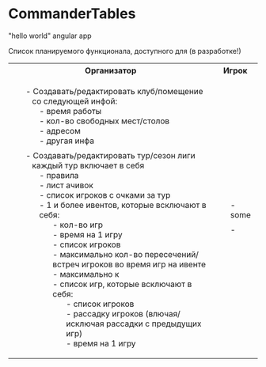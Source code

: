 # CommanderTables
"hello world" angular app

Список планируемого функционала, доступного для (в разработке!)
<style>
.fun-list{
 list-style: none;
}
.fun-list:not(.fun-list-inner) > li{
    display: block;
    margin: 10px 0;
}
.fun-list li:before{
    content: '- ';
}
</style>
<table>
    <tr>
        <th>Организатор</th>
        <th>Игрок</th>
    </tr>
    <tr>
        <td>
            <ul class="fun-list">
                <li>Создавать/редактировать клуб/помещение
                    <br>&nbsp&nbsp со следующей инфой: 
                    <ul class="fun-list fun-list-inner">
                        <li> время работы
                        <li> кол-во свободных мест/столов
                        <li> адресом
                        <li> другая инфа
                    </ul>
                </li>
                <li>Создавать/редактировать тур/сезон лиги
                  <br>&nbsp&nbsp каждый тур включает в себя
                    <ul class="fun-list fun-list-inner">
                        <li> правила
                        <li> лист ачивок
                        <li> список игроков с очками за тур
                        <li> 1 и более ивентов, которые всключают в себя:           
                             <ul class="fun-list fun-list-inner">
                                 <li> кол-во игр
                                 <li> время на 1 игру
                                 <li> список игроков
                                 <li> максимально кол-во пересечений/встреч игроков во время игр на ивенте
                                 <li> максимально к
                                 <li> список игр, которые всключают в себя:        
                                      <ul class="fun-list fun-list-inner">
                                          <li> список игроков
                                          <li> рассадку игроков (влючая/исключая рассадки с предыдущих игр)
                                          <li> время на 1 игру
                                      </ul>
                                 </li>
                             </ul>
                        </li>
                    </ul>
                </li>
            </ul>
        </td>
        <td>
            <ul class="fun-list">
                <li>some
                <li>
            </ul>
        </td>
    </tr>
</table>